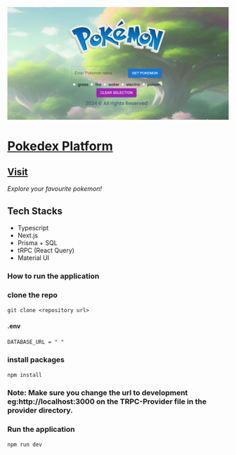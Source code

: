 
!["screenshort"](/public/screen.png)
# [Pokedex Platform]("https://pokemon-explorer-pink.vercel.app/")

## [Visit]("https://pokemon-explorer-pink.vercel.app/")
*Explore your favourite pokemon!*

## Tech Stacks
- Typescript
- Next.js
- Prisma + SQL
- tRPC (React Query)
- Material UI

### How to run the application

### clone the repo
```
git clone <repository url>

```

#### .env
```
DATABASE_URL = " "

```
### install packages
 ```
 npm install

 ```
 
### Note: Make sure you change the url to development eg:http://localhost:3000 on the TRPC-Provider file in the provider directory.

 ### Run the application

 ```
 npm run dev

 ```


